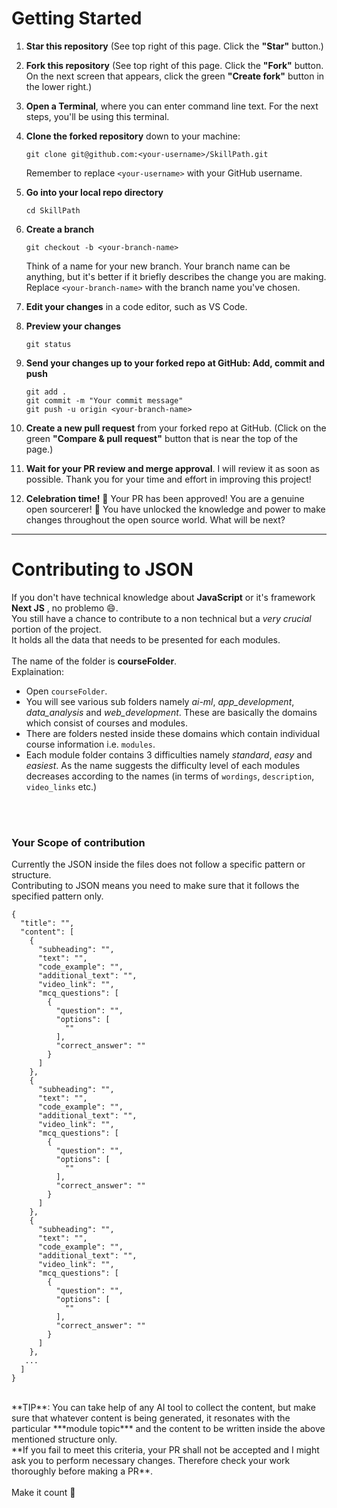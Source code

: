# Getting Started

1) **Star this repository** (See top right of this page.  Click the **"Star"** button.)


2) **Fork this repository** (See top right of this page.  Click the **"Fork"** button.  On the next screen that appears, click the green **"Create fork"** button in the lower right.)


3) **Open a Terminal**, where you can enter command line text. For the next steps, you'll be using this terminal.

4) **Clone the forked repository** down to your machine:

   `git clone git@github.com:<your-username>/SkillPath.git`
   
   Remember to replace `<your-username>` with your GitHub username.

5) **Go into your local repo directory**

   `cd SkillPath`

6) **Create a branch**

   `git checkout -b <your-branch-name>`

   Think of a name for your new branch.  Your branch name can be anything, but it's better if it briefly describes the change you are making.  Replace `<your-branch-name>` with the branch name you've chosen.

7) **Edit your changes** in a code editor, such as VS Code.

8) **Preview your changes**

   `git status`

9) **Send your changes up to your forked repo at GitHub:  Add, commit and push**

   ```
   git add .
   git commit -m "Your commit message"
   git push -u origin <your-branch-name>
   ```

10) **Create a new pull request** from your forked repo at GitHub.  (Click on the green **"Compare & pull request"** button that is near the top of the page.)


11) **Wait for your PR review and merge approval**.   I will review it as soon as possible.  Thank you for your time and effort in improving this project!

12) **Celebration time!** 🎊 Your PR has been approved! You are a genuine open sourcerer! 🧙 You have unlocked the knowledge and power to make changes throughout the open source world.  What will be next?

---


# Contributing to JSON

If you don't have technical knowledge about **JavaScript** or it's framework **Next JS** , no problemo 😄.
<br/>
You still have a chance to contribute to a non technical but a *very crucial* portion of the project.
<br/>
It holds all the data that needs to be presented for each modules.
<br/>
<br/>
The name of the folder is **courseFolder**.
<br/>
Explaination:
   - Open ```courseFolder```.
   - You will see various sub folders namely *ai-ml*, *app_development*, *data_analysis* and *web_development*. These are basically the domains which consist of courses and modules.
   - There are folders nested inside these domains which contain individual course information i.e. ```modules```.
   - Each module folder contains 3 difficulties namely *standard*, *easy* and *easiest*. As the name suggests the difficulty level of each modules decreases according to the names (in terms of ```wordings```, ```description```, ```video_links``` etc.)

<br/><br/>
### Your Scope of contribution
Currently the JSON inside the files does not follow a specific pattern or structure.
<br/>
Contributing to JSON means you need to make sure that it follows the specified pattern only.
   ```
   {
     "title": "",
     "content": [
       {
         "subheading": "",
         "text": "",
         "code_example": "",
         "additional_text": "",
         "video_link": "",
         "mcq_questions": [
           {
             "question": "",
             "options": [
               ""
             ],
             "correct_answer": ""
           }
         ]
       },
       {
         "subheading": "",
         "text": "",
         "code_example": "",
         "additional_text": "",
         "video_link": "",
         "mcq_questions": [
           {
             "question": "",
             "options": [
               ""
             ],
             "correct_answer": ""
           }
         ]
       },
       {
         "subheading": "",
         "text": "",
         "code_example": "",
         "additional_text": "",
         "video_link": "",
         "mcq_questions": [
           {
             "question": "",
             "options": [
               ""
             ],
             "correct_answer": ""
           }
         ]
       },
      ...
     ]
   }
   ```

<br/>
**TIP**: You can take help of any AI tool to collect the content, but make sure that whatever content is being generated, it resonates with the particular ***module topic*** and the content to be written inside the above mentioned structure only.
<br/>
**If you fail to meet this criteria, your PR shall not be accepted and I might ask you to perform necessary changes. Therefore check your work thoroughly before making a PR**.
<br/><br/>
Make it count 🚀
